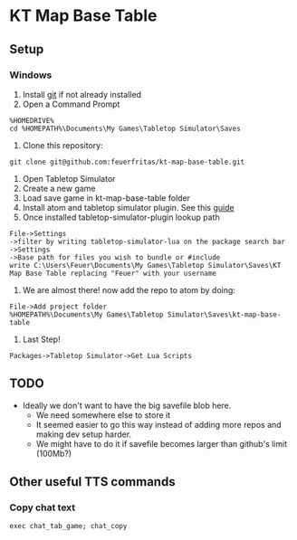 
# KT Map Base Table

## Setup

### Windows

1. Install [git](https://git-scm.com/download/win) if not already installed
1. Open a Command Prompt
```
%HOMEDRIVE%
cd %HOMEPATH%\Documents\My Games\Tabletop Simulator\Saves
```
1. Clone this repository:
```
git clone git@github.com:feuerfritas/kt-map-base-table.git
```
1. Open Tabletop Simulator
1. Create a new game
1. Load save game in kt-map-base-table folder
1. Install atom and tabletop simulator plugin. See this [guide](https://api.tabletopsimulator.com/atom/#installing-the-official-plugin)
1. Once installed tabletop-simulator-plugin lookup path
```
File->Settings
->filter by writing tabletop-simulator-lua on the package search bar
->Settings
->Base path for files you wish to bundle or #include
write C:\Users\Feuer\Documents\My Games\Tabletop Simulator\Saves\KT Map Base Table replacing "Feuer" with your username
```
1. We are almost there! now add the repo to atom by doing:
```
File->Add project folder
%HOMEPATH%\Documents\My Games\Tabletop Simulator\Saves\kt-map-base-table
```
1. Last Step!
```
Packages->Tabletop Simulator->Get Lua Scripts
```


## TODO

- Ideally we don't want to have the big savefile blob here.
  - We need somewhere else to store it
  - It seemed easier to go this way instead of adding more repos and making dev setup harder.
  - We might have to do it if savefile becomes larger than github's limit (100Mb?)


## Other useful TTS commands

### Copy chat text

```
exec chat_tab_game; chat_copy
```

